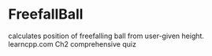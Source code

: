 # FreefallBall
calculates position of freefalling ball from user-given height.  
learncpp.com Ch2 comprehensive quiz
